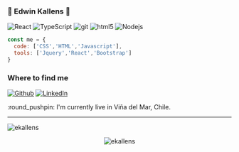 ### :rocket: Edwin Kallens :rocket:

<p>
  <img alt="React" src="https://img.shields.io/badge/-React-45b8d8?style=flat-square&logo=react&logoColor=white" />
  <img alt="TypeScript" src="https://img.shields.io/badge/-TypeScript-007ACC?style=flat-square&logo=typescript&logoColor=white" />
  <img alt="git" src="https://img.shields.io/badge/-Git-F05032?style=flat-square&logo=git&logoColor=white" />
  <img alt="html5" src="https://img.shields.io/badge/-HTML5-E34F26?style=flat-square&logo=html5&logoColor=white" />
  <img alt="Nodejs" src="https://img.shields.io/badge/-Nodejs-43853d?style=flat-square&logo=Node.js&logoColor=white" />
</p>

```js
const me = {
  code: ['CSS','HTML','Javascript'],
  tools: ['Jquery','React','Bootstrap']
}
```

<h3>Where to find me</h3>
<p><a href="https://github.com/ekallens" target="_blank"><img alt="Github" src="https://img.shields.io/badge/GitHub-%2312100E.svg?&style=for-the-badge&logo=Github&logoColor=white" /></a>  <a href="https://www.linkedin.com/in/edwin-kallens-padilla/" target="_blank"><img alt="LinkedIn" src="https://img.shields.io/badge/linkedin-%230077B5.svg?&style=for-the-badge&logo=linkedin&logoColor=white" /></a>
</p>

<p>:round_pushpin: I'm currently live in Viña del Mar, Chile.</p>

<hr>

<p><img src="https://komarev.com/ghpvc/?username=ekallens" alt="ekallens" /></p>

<p align="center"> <img src="https://github-readme-stats.vercel.app/api?username=ekallens&show_icons=true" alt="ekallens" /> </p>
